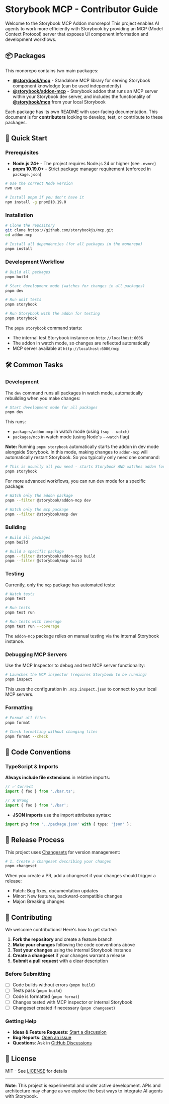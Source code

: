 # Storybook MCP - Contributor Guide

Welcome to the Storybook MCP Addon monorepo! This project enables AI agents to work more efficiently with Storybook by providing an MCP (Model Context Protocol) server that exposes UI component information and development workflows.

## 📦 Packages

This monorepo contains two main packages:

- **[@storybook/mcp](./packages/mcp)** - Standalone MCP library for serving Storybook component knowledge (can be used independently)
- **[@storybook/addon-mcp](./packages/addon-mcp)** - Storybook addon that runs an MCP server within your Storybook dev server, and includes the functionality of **[@storybook/mcp](./packages/mcp)** from your local Storybook

Each package has its own README with user-facing documentation. This document is for **contributors** looking to develop, test, or contribute to these packages.

## 🚀 Quick Start

### Prerequisites

- **Node.js 24+** - The project requires Node.js 24 or higher (see `.nvmrc`)
- **pnpm 10.19.0+** - Strict package manager requirement (enforced in `package.json`)

```bash
# Use the correct Node version
nvm use

# Install pnpm if you don't have it
npm install -g pnpm@10.19.0
```

### Installation

```bash
# Clone the repository
git clone https://github.com/storybookjs/mcp.git
cd addon-mcp

# Install all dependencies (for all packages in the monorepo)
pnpm install
```

### Development Workflow

```bash
# Build all packages
pnpm build

# Start development mode (watches for changes in all packages)
pnpm dev

# Run unit tests
pnpm storybook

# Run Storybook with the addon for testing
pnpm storybook
```

The `pnpm storybook` command starts:

- The internal test Storybook instance on `http://localhost:6006`
- The addon in watch mode, so changes are reflected automatically
- MCP server available at `http://localhost:6006/mcp`

## 🛠️ Common Tasks

### Development

The `dev` command runs all packages in watch mode, automatically rebuilding when you make changes:

```bash
# Start development mode for all packages
pnpm dev
```

This runs:

- `packages/addon-mcp` in watch mode (using `tsup --watch`)
- `packages/mcp` in watch mode (using Node's `--watch` flag)

**Note:** Running `pnpm storybook` automatically starts the addon in dev mode alongside Storybook. In this mode, making changes to `addon-mcp` will automatically restart Storybook. So you typically only need one command:

```bash
# This is usually all you need - starts Storybook AND watches addon for changes
pnpm storybook
```

For more advanced workflows, you can run dev mode for a specific package:

```bash
# Watch only the addon package
pnpm --filter @storybook/addon-mcp dev

# Watch only the mcp package
pnpm --filter @storybook/mcp dev
```

### Building

```bash
# Build all packages
pnpm build

# Build a specific package
pnpm --filter @storybook/addon-mcp build
pnpm --filter @storybook/mcp build
```

### Testing

Currently, only the `mcp` package has automated tests:

```bash
# Watch tests
pnpm test

# Run tests
pnpm test run

# Run tests with coverage
pnpm test run --coverage
```

The `addon-mcp` package relies on manual testing via the internal Storybook instance.

### Debugging MCP Servers

Use the MCP Inspector to debug and test MCP server functionality:

```bash
# Launches the MCP inspector (requires Storybook to be running)
pnpm inspect
```

This uses the configuration in `.mcp.inspect.json` to connect to your local MCP servers.

### Formatting

```bash
# Format all files
pnpm format

# Check formatting without changing files
pnpm format --check
```

## 📝 Code Conventions

### TypeScript & Imports

**Always include file extensions** in relative imports:

```typescript
// ✅ Correct
import { foo } from './bar.ts';

// ❌ Wrong
import { foo } from './bar';
```

- **JSON imports** use the import attributes syntax:

```typescript
import pkg from '../package.json' with { type: 'json' };
```

## 🚢 Release Process

This project uses [Changesets](https://github.com/changesets/changesets) for version management:

```bash
# 1. Create a changeset describing your changes
pnpm changeset
```

When you create a PR, add a changeset if your changes should trigger a release:

- Patch: Bug fixes, documentation updates
- Minor: New features, backward-compatible changes
- Major: Breaking changes

## 🤝 Contributing

We welcome contributions! Here's how to get started:

1. **Fork the repository** and create a feature branch
2. **Make your changes** following the code conventions above
3. **Test your changes** using the internal Storybook instance
4. **Create a changeset** if your changes warrant a release
5. **Submit a pull request** with a clear description

### Before Submitting

- [ ] Code builds without errors (`pnpm build`)
- [ ] Tests pass (`pnpm build`)
- [ ] Code is formatted (`pnpm format`)
- [ ] Changes tested with MCP inspector or internal Storybook
- [ ] Changeset created if necessary (`pnpm changeset`)

### Getting Help

- **Ideas & Feature Requests**: [Start a discussion](https://github.com/storybookjs/mcp/discussions/new?category=ideas)
- **Bug Reports**: [Open an issue](https://github.com/storybookjs/mcp/issues/new)
- **Questions**: Ask in [GitHub Discussions](https://github.com/storybookjs/mcp/discussions)

## 📄 License

MIT - See [LICENSE](./LICENSE) for details

---

**Note**: This project is experimental and under active development. APIs and architecture may change as we explore the best ways to integrate AI agents with Storybook.
